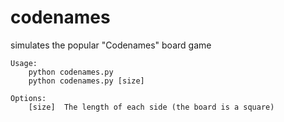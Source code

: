 # codenames
simulates the popular "Codenames" board game

    Usage:
        python codenames.py
        python codenames.py [size]

    Options:
        [size]  The length of each side (the board is a square)
